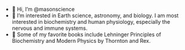 - 👋 Hi, I’m @masonscience
- 👀 I’m interested in Earth science, astronomy, and biology. I am most interested in biochemistry and human physiology, especially the nervous and immune systems.
- 🌱 Some of my favorite books include Lehninger Principles of Biochemistry and Modern Physics by Thornton and Rex.

<!---
masonscience/masonscience is a ✨ special ✨ repository because its `README.md` (this file) appears on your GitHub profile.
You can click the Preview link to take a look at your changes.
--->
